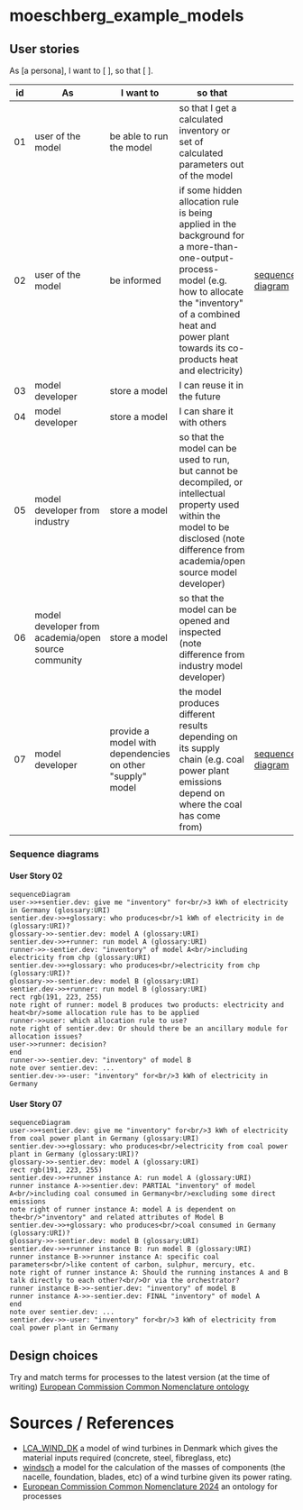 # moeschberg_example_models

## User stories

As [a persona], I want to [ ], so that [ ].

| id | As                                                  | I want to                | so that                                                                                                                                                                                    |   |
|----|-----------------------------------------------------|--------------------------|--------------------------------------------------------------------------------------------------------------------------------------------------------------------------------------------|---|
| 01 | user of the model                                   | be able to run the model | so that I get a calculated inventory or set of calculated parameters out of the model                                                                                                      |   |
| 02 | user of the model                                   | be informed              | if some hidden allocation rule is being applied in the background for a more-than-one-output-process-model (e.g. how to allocate the "inventory" of a combined heat and power plant towards its co-products heat and electricity)                                                                                | [sequence diagram](#user-story-02)   |
| 03 | model developer                                     | store a model            | I can reuse it in the future                                                                                                                                                               |   |
| 04 | model developer                                     | store a model            | I can share it with others                                                                                                                                                                 |   |
| 05 | model developer from industry                       | store a model            | so that the model can be used to run, but cannot be decompiled, or intellectual property used within the model to be disclosed (note difference from academia/open source model developer) |   |
| 06 | model developer from academia/open source community | store a model            | so that the model can be opened and inspected (note difference from industry model developer)                                                                                              |   |
| 07 | model developer | provide a model with dependencies on other "supply" model | the model produces different results depending on its supply chain (e.g. coal power plant emissions depend on where the coal has come from) | [sequence diagram](#user-story-07) |

### Sequence diagrams

#### User Story 02

```mermaid
sequenceDiagram
user->>+sentier.dev: give me "inventory" for<br/>3 kWh of electricity in Germany (glossary:URI)
sentier.dev->>+glossary: who produces<br/>1 kWh of electricity in de (glossary:URI)?
glossary->>-sentier.dev: model A (glossary:URI)
sentier.dev->>+runner: run model A (glossary:URI)
runner->>-sentier.dev: "inventory" of model A<br/>including electricity from chp (glossary:URI)
sentier.dev->>+glossary: who produces<br/>electricity from chp (glossary:URI)?
glossary->>-sentier.dev: model B (glossary:URI)
sentier.dev->>+runner: run model B (glossary:URI)
rect rgb(191, 223, 255)
note right of runner: model B produces two products: electricity and heat<br/>some allocation rule has to be applied
runner->>user: which allocation rule to use?
note right of sentier.dev: Or should there be an ancillary module for allocation issues?
user->>runner: decision?
end
runner->>-sentier.dev: "inventory" of model B
note over sentier.dev: ...
sentier.dev->>-user: "inventory" for<br/>3 kWh of electricity in Germany
```

#### User Story 07

```mermaid
sequenceDiagram
user->>+sentier.dev: give me "inventory" for<br/>3 kWh of electricity from coal power plant in Germany (glossary:URI)
sentier.dev->>+glossary: who produces<br/>electricity from coal power plant in Germany (glossary:URI)?
glossary->>-sentier.dev: model A (glossary:URI)
rect rgb(191, 223, 255)
sentier.dev->>+runner instance A: run model A (glossary:URI)
runner instance A->>sentier.dev: PARTIAL "inventory" of model A<br/>including coal consumed in Germany<br/>excluding some direct emissions
note right of runner instance A: model A is dependent on the<br/>"inventory" and related attributes of Model B
sentier.dev->>+glossary: who produces<br/>coal consumed in Germany (glossary:URI)?
glossary->>-sentier.dev: model B (glossary:URI)
sentier.dev->>+runner instance B: run model B (glossary:URI)
runner instance B->>runner instance A: specific coal parameters<br/>like content of carbon, sulphur, mercury, etc.
note right of runner instance A: Should the running instances A and B talk directly to each other?<br/>Or via the orchestrator?
runner instance B->>-sentier.dev: "inventory" of model B
runner instance A->>-sentier.dev: FINAL "inventory" of model A
end
note over sentier.dev: ...
sentier.dev->>-user: "inventory" for<br/>3 kWh of electricity from coal power plant in Germany
```

## Design choices
Try and match terms for processes to the latest version (at the time of writing) [European Commission Common Nomenclature ontology](https://showvoc.op.europa.eu/#/datasets/ESTAT_Combined_Nomenclature,_2024_%28CN_2024%29/data)

# Sources / References
- [LCA_WIND_DK](https://github.com/romainsacchi/LCA_WIND_DK) a model of wind turbines in Denmark which gives the material inputs required (concrete, steel, fibreglass, etc)
- [windsch](https://github.com/romainsacchi/windisch) a model for the calculation of the masses of components (the nacelle, foundation, blades, etc) of a wind turbine given its power rating. 
- [European Commission Common Nomenclature 2024](https://showvoc.op.europa.eu/#/datasets/ESTAT_Combined_Nomenclature,_2024_%28CN_2024%29/data) an ontology for processes

